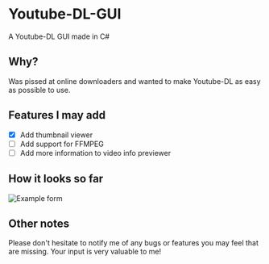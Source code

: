 # Youtube-DL-GUI
A Youtube-DL GUI made in C#

## Why?
Was pissed at online downloaders and wanted to make Youtube-DL as easy as possible to use.

## Features I may add
- [x] Add thumbnail viewer
- [ ] Add support for FFMPEG
- [ ] Add more information to video info previewer

## How it looks so far
![Example form](https://i.imgur.com/ZK2cO0d.png)

## Other notes
Please don't hesitate to notify me of any bugs or features you may feel that are missing. Your input is very valuable to me!

